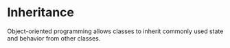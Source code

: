 # Inheritance

Object-oriented programming allows classes to inherit commonly used state and behavior from other classes.

